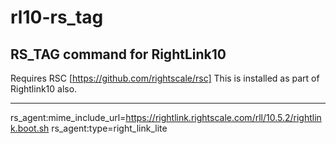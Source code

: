 # rl10-rs_tag
RS_TAG command for RightLink10
-------
Requires RSC [https://github.com/rightscale/rsc]
This is installed as part of Rightlink10 also.

-------
rs_agent:mime_include_url=https://rightlink.rightscale.com/rll/10.5.2/rightlink.boot.sh	
rs_agent:type=right_link_lite
